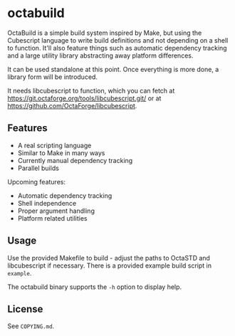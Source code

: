 # octabuild

OctaBuild is a simple build system inspired by Make, but using the
Cubescript language to write build definitions and not depending on a
shell to function. It'll also feature things such as automatic dependency
tracking and a large utility library abstracting away platform differences.

It can be used standalone at this point. Once everything is more done, a
library form will be introduced.

It needs libcubescript to function, which you can fetch at
https://git.octaforge.org/tools/libcubescript.git/ or at
https://github.com/OctaForge/libcubescript.

## Features

 * A real scripting language
 * Similar to Make in many ways
 * Currently manual dependency tracking
 * Parallel builds

Upcoming features:

 * Automatic dependency tracking
 * Shell independence
 * Proper argument handling
 * Platform related utilities

## Usage

Use the provided Makefile to build - adjust the paths to OctaSTD and
libcubescript if necessary. There is a provided example build script
in `example`.

The octabuild binary supports the `-h` option to display help.

## License

See `COPYING.md`.